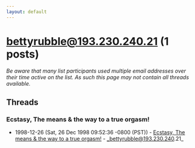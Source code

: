 ```yaml
---
layout: default
---
```


# bettyrubble@193.230.240.21 (1 posts)

_Be aware that many list participants used multiple email addresses over their time active on the list. As such this page may not contain all threads available._

## Threads

### Ecstasy, The means & the way to a true orgasm!
+ 1998-12-26 (Sat, 26 Dec 1998 09:52:36 -0800 (PST)) - [Ecstasy, The means & the way to a true orgasm!](/archive/1998/12/17bacd57609f7d248bf50fcf359c915d0fa2c961ff9d1dc8bd69e928ab00d023) - _bettyrubble@193.230.240.21_

